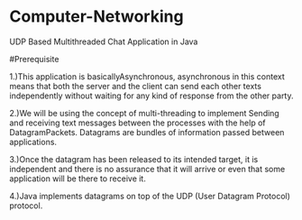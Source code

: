 # Computer-Networking
UDP Based Multithreaded Chat Application in Java

#Prerequisite

1.)This application is basicallyAsynchronous, asynchronous in this context means that both the server and the client can send each other texts independently without waiting for any kind of response from the other party. 

2.)We will be using the concept of multi-threading to implement Sending and receiving text messages between the processes with the help of DatagramPackets. Datagrams are bundles of information passed between applications.

3.)Once the datagram has been released to its intended target, it is independent and there is no assurance that it will arrive or even that some application will be there to receive it. 

4.)Java implements datagrams on top of the UDP (User Datagram Protocol) protocol.
